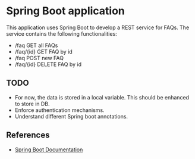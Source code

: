 # Spring Boot application
This application uses Spring Boot to develop a REST service for FAQs. The service contains the following functionalities:

- /faq GET all FAQs
- /faq/{id} GET FAQ by id
- /faq POST new FAQ
- /faq/{id} DELETE FAQ by id

## TODO

- For now, the data is stored in a local variable. This should be enhanced to store in DB.
- Enforce authentication mechanisms.
- Understand different Spring boot annotations.

## References

- [Spring Boot Documentation](https://spring.io/guides/gs/spring-boot/)

